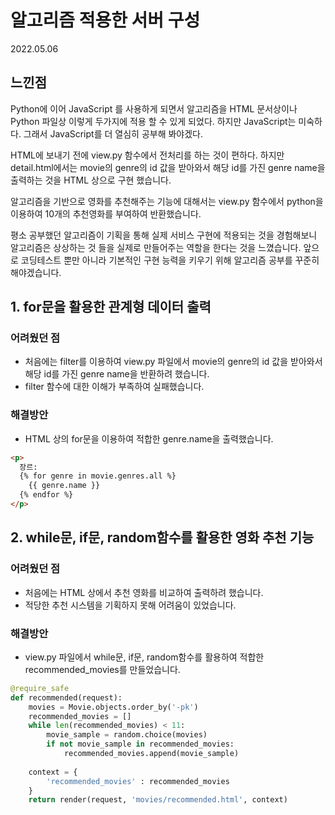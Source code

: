 # 알고리즘 적용한 서버 구성

2022.05.06

## 느낀점

Python에 이어 JavaScript 를 사용하게 되면서 알고리즘을 HTML 문서상이나 Python 파일상 이렇게 두가지에 적용 할 수 있게 되었다. 하지만 JavaScript는 미숙하다. 그래서 JavaScript를 더 열심히 공부해 봐야겠다.

HTML에 보내기 전에 view.py 함수에서 전처리를 하는 것이 편하다. 하지만 detail.html에서는 movie의 genre의 id 값을 받아와서 해당 id를 가진 genre name을 출력하는 것을 HTML 상으로 구현 했습니다.

알고리즘을 기반으로 영화를 추천해주는 기능에 대해서는  view.py 함수에서 python을 이용하여 10개의 추천영화를 부여하여 반환했습니다.

평소 공부했던 알고리즘이 기획을 통해 실제 서비스 구현에 적용되는 것을 경험해보니 알고리즘은 상상하는 것 들을 실제로 만들어주는 역할을 한다는 것을 느꼈습니다. 앞으로 코딩테스트 뿐만 아니라 기본적인 구현 능력을 키우기 위해 알고리즘 공부를 꾸준히 해야겠습니다.



## 1. for문을 활용한 관계형 데이터 출력

### 어려웠던 점

- 처음에는 filter를 이용하여 view.py 파일에서 movie의 genre의 id 값을 받아와서 해당 id를 가진 genre name을 반환하려 했습니다.
- filter 함수에 대한 이해가 부족하여 실패했습니다.



### 해결방안

- HTML 상의 for문을 이용하여 적합한 genre.name을 출력했습니다.

```html
<p>
  장르:
  {% for genre in movie.genres.all %}
    {{ genre.name }}
  {% endfor %}
</p>
```



## 2. while문, if문, random함수를 활용한 영화 추천 기능

### 어려웠던 점

- 처음에는 HTML 상에서 추천 영화를 비교하여 출력하려 했습니다.
- 적당한 추천 시스템을 기획하지 못해 어려움이 있었습니다.



### 해결방안

- view.py 파일에서 while문, if문, random함수를 활용하여 적합한 recommended_movies를 만들었습니다.

```python
@require_safe
def recommended(request):
    movies = Movie.objects.order_by('-pk')
    recommended_movies = []
    while len(recommended_movies) < 11:
        movie_sample = random.choice(movies)
        if not movie_sample in recommended_movies:
            recommended_movies.append(movie_sample)
    
    context = {
        'recommended_movies' : recommended_movies
    }
    return render(request, 'movies/recommended.html', context)
```

